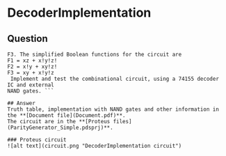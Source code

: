 # DecoderImplementation

## Question
``` A combinational circuit has three inputs— x, y, and z —and three outputs— F1, F2, and
F3. The simplified Boolean functions for the circuit are
F1 = xz + x!y!z!
F2 = x!y + xy!z!
F3 = xy + x!y!z
 Implement and test the combinational circuit, using a 74155 decoder IC and external
NAND gates. ```

## Answer
Truth table, implementation with NAND gates and other information in the **[Document file](Document.pdf)**.
The circuit are in the **[Proteus files](ParityGenerator_Simple.pdsprj)**.

### Proteus circuit
![alt text](circuit.png "DecoderImplementation circuit")

